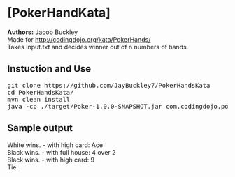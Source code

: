 # [PokerHandKata]

**Authors:** Jacob Buckley </br>
</pre>
Made for http://codingdojo.org/kata/PokerHands/ </br>
Takes Input.txt and decides winner out of n numbers of hands. </br>
</pre>

## Instuction and Use
<pre>
git clone https://github.com/JayBuckley7/PokerHandsKata 
cd PokerHandsKata/ 
mvn clean install 
java -cp ./target/Poker-1.0.0-SNAPSHOT.jar com.codingdojo.pokerhandskata.HoldEm data/hand.txt 
</pre>

## Sample output
</pre>
White wins. - with high card: Ace  </br>
Black wins. - with full house: 4 over 2  </br>
Black wins. - with high card: 9 </br>
Tie. </br>
</pre>

